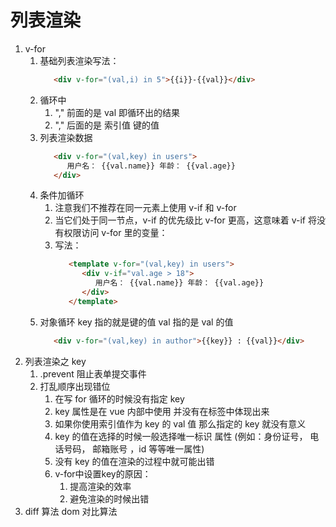 # 列表渲染
1. v-for
   1. 基础列表渲染写法：
      ```html
         <div v-for="(val,i) in 5">{{i}}-{{val}}</div>
      ```
   2. 循环中
      1. "," 前面的是 val 即循环出的结果
      2. "," 后面的是 索引值 键的值
   3. 列表渲染数据
      ```html
         <div v-for="(val,key) in users">
            用户名： {{val.name}} 年龄： {{val.age}}
         </div>
      ```
   4. 条件加循环
      1. 注意我们不推荐在同一元素上使用 v-if 和 v-for
      2. 当它们处于同一节点，v-if 的优先级比 v-for 更高，这意味着 v-if 将没有权限访问 v-for 里的变量：
      3. 写法：
         ```html
            <template v-for="(val,key) in users">
               <div v-if="val.age > 18">
                  用户名： {{val.name}} 年龄： {{val.age}}
               </div>
            </template>
         ```
   5. 对象循环 key 指的就是键的值 val 指的是 val 的值
      ```html
         <div v-for="(val,key) in author">{{key}} : {{val}}</div>
      ```
2. 列表渲染之 key
   1. .prevent 阻止表单提交事件
   2. 打乱顺序出现错位
      1. 在写 for 循环的时候没有指定 key
      2. key 属性是在 vue 内部中使用 并没有在标签中体现出来
      3. 如果你使用索引值作为 key 的 val 值 那么指定的 key 就没有意义
      4. key 的值在选择的时候一般选择唯一标识 属性 (例如：身份证号， 电话号码， 邮箱账号 ，id 等等唯一属性)
      5. 没有 key 的值在渲染的过程中就可能出错
      6. v-for中设置key的原因：
          1. 提高渲染的效率
          2. 避免渲染的时候出错 
3. diff 算法 dom 对比算法